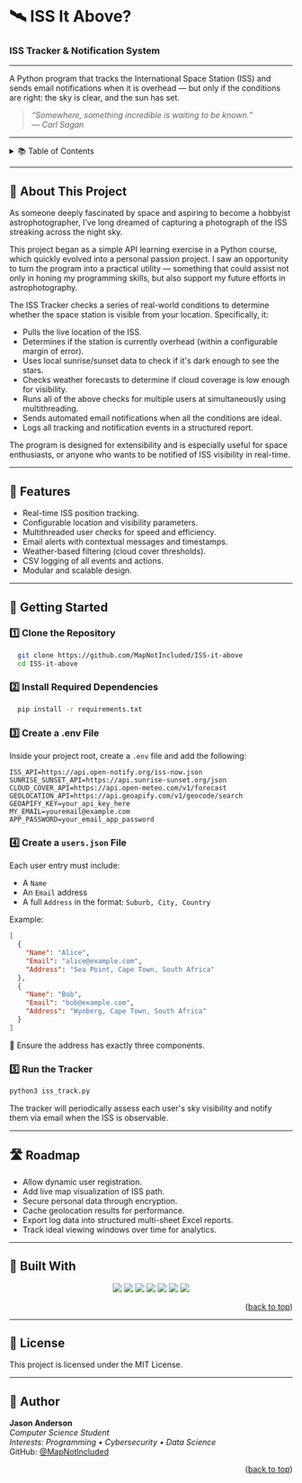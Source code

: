 # 🛰️ ISS It Above?
### ISS Tracker & Notification System

---

A Python program that tracks the International Space Station (ISS) and sends email notifications when it is overhead — but only if the conditions are right: the sky is clear, and the sun has set.

> *“Somewhere, something incredible is waiting to be known.”*  
> — *Carl Sagan*

---

<details>
  <summary>📚 Table of Contents</summary>
  <ol>
    <li><a href="#about-this-project">📖 About This Project</a></li>
    <li><a href="#features">🚀 Features</a></li>
    <li><a href="#getting-started">🔧 Getting Started</a></li>
    <li><a href="#roadmap">🛣️ Roadmap</a></li>
    <li><a href="#built-with">🧪 Built With</a></li>
    <li><a href="#license">📜 License</a></li>
    <li><a href="#author">👤 Author</a></li>
  </ol>
</details>

---

## 📖 About This Project

As someone deeply fascinated by space and aspiring to become a hobbyist astrophotographer, I’ve long dreamed of capturing a photograph of the ISS streaking across the night sky.

This project began as a simple API learning exercise in a Python course, which quickly evolved into a personal passion project. I saw an opportunity to turn the program into a practical utility — something that could assist not only in honing my programming skills, but also support my future efforts in astrophotography.

The ISS Tracker checks a series of real-world conditions to determine whether the space station is visible from your location. Specifically, it:

- Pulls the live location of the ISS.
- Determines if the station is currently overhead (within a configurable margin of error).
- Uses local sunrise/sunset data to check if it's dark enough to see the stars.
- Checks weather forecasts to determine if cloud coverage is low enough for visibility.
- Runs all of the above checks for multiple users at simultaneously using multithreading.
- Sends automated email notifications when all the conditions are ideal.
- Logs all tracking and notification events in a structured report.

The program is designed for extensibility and is especially useful for space enthusiasts, or anyone who wants to be notified of ISS visibility in real-time.

---

## 🚀 Features

- Real-time ISS position tracking.
- Configurable location and visibility parameters.
- Multithreaded user checks for speed and efficiency.
- Email alerts with contextual messages and timestamps.
- Weather-based filtering (cloud cover thresholds).
- CSV logging of all events and actions.
- Modular and scalable design.

---

## 🔧 Getting Started

### 1️⃣ Clone the Repository

```bash
  git clone https://github.com/MapNotIncluded/ISS-it-above 
  cd ISS-it-above
```

### 2️⃣ Install Required Dependencies

```bash
  pip install -r requirements.txt
```

### 3️⃣ Create a .env File
Inside your project root, create a `.env` file and add the following:
```
ISS_API=https://api.open-notify.org/iss-now.json
SUNRISE_SUNSET_API=https://api.sunrise-sunset.org/json
CLOUD_COVER_API=https://api.open-meteo.com/v1/forecast
GEOLOCATION_API=https://api.geoapify.com/v1/geocode/search
GEOAPIFY_KEY=your_api_key_here
MY_EMAIL=youremail@example.com
APP_PASSWORD=your_email_app_password
```

### 4️⃣ Create a `users.json` File

Each user entry must include:
- A `Name`
- An `Email` address
- A full `Address` in the format: `Suburb, City, Country`

Example:
```json
[
  {
    "Name": "Alice",
    "Email": "alice@example.com",
    "Address": "Sea Point, Cape Town, South Africa"
  },
  {
    "Name": "Bob",
    "Email": "bob@example.com",
    "Address": "Wynberg, Cape Town, South Africa"
  }
]
```
📌 Ensure the address has exactly three components.

### 5️⃣ Run the Tracker
```bash
python3 iss_track.py
```
The tracker will periodically assess each user's sky visibility and notify them via email when the ISS is observable.

---

## 🛣️ Roadmap

- Allow dynamic user registration.
- Add live map visualization of ISS path.
- Secure personal data through encryption.
- Cache geolocation results for performance.
- Export log data into structured multi-sheet Excel reports.
- Track ideal viewing windows over time for analytics.

---

## 🧪 Built With

<p align="center">
  <a href="https://www.python.org"><img src="https://img.shields.io/badge/Python-3.11-blue?style=for-the-badge&logo=python&logoColor=white"></a>
  <a href="https://requests.readthedocs.io"><img src="https://img.shields.io/badge/Requests-HTTP%20Client-6A5ACD?style=for-the-badge&logo=python&logoColor=white"></a>
  <a href="https://docs.python.org/3/library/smtplib.html"><img src="https://img.shields.io/badge/SMTP-Email%20Alerts-DC143C?style=for-the-badge&logo=gmail&logoColor=white"></a>
  <a href="https://pandas.pydata.org/"><img src="https://img.shields.io/badge/Pandas-Data%20Handling-000000?style=for-the-badge&logo=pandas&logoColor=white"></a>
  <a href="https://pypi.org/project/python-dotenv/"><img src="https://img.shields.io/badge/dotenv-Env%20Variables-228B22?style=for-the-badge&logo=python&logoColor=white"></a>
  <a href="https://git-scm.com"><img src="https://img.shields.io/badge/Git-Version%20Control-F1502F?style=for-the-badge&logo=git&logoColor=white"></a>
  <a href="https://github.com"><img src="https://img.shields.io/badge/GitHub-Repo%20Hosting-181717?style=for-the-badge&logo=github"></a>
</p>

<p align="right">(<a href="#top">back to top</a>)</p>

---

## 📜 License

This project is licensed under the MIT License.

---

## 👤 Author

**Jason Anderson**  
_Computer Science Student_  
_Interests: Programming • Cybersecurity • Data Science_  
GitHub: [@MapNotIncluded](https://github.com/MapNotIncluded)

<p align="right">(<a href="#top">back to top</a>)</p>
